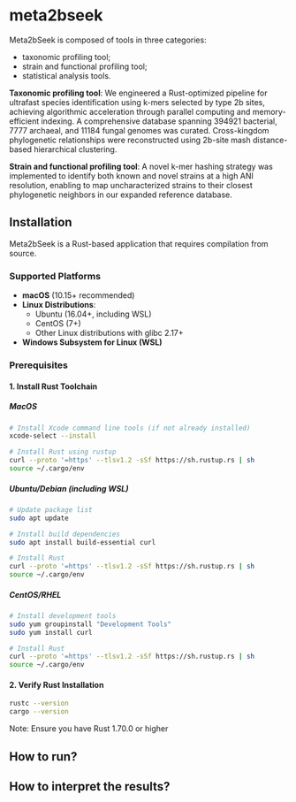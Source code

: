 # meta2bseek

Meta2bSeek is composed of tools in three categories: 
* taxonomic profiling tool; 
* strain and functional profiling tool; 
* statistical analysis tools. 

**Taxonomic profiling tool**: We engineered a Rust-optimized pipeline for ultrafast species identification using k-mers selected by type 2b sites, achieving algorithmic acceleration through parallel computing and memory-efficient indexing. A comprehensive database spanning 394921 bacterial, 7777 archaeal, and 11184 fungal genomes was curated. Cross-kingdom phylogenetic relationships were reconstructed using 2b-site mash distance-based hierarchical clustering. 

**Strain and functional profiling tool**: A novel k-mer hashing strategy was implemented to identify both known and novel strains at a high ANI resolution, enabling to map uncharacterized strains to their closest phylogenetic neighbors in our expanded reference database.

## Installation

Meta2bSeek is a Rust-based application that requires compilation from source.

### Supported Platforms

- **macOS** (10.15+ recommended)
- **Linux Distributions**:
  - Ubuntu (16.04+, including WSL)
  - CentOS (7+)
  - Other Linux distributions with glibc 2.17+
- **Windows Subsystem for Linux (WSL)**

### Prerequisites

#### 1. Install Rust Toolchain

##### MacOS
```bash
# Install Xcode command line tools (if not already installed)
xcode-select --install

# Install Rust using rustup
curl --proto '=https' --tlsv1.2 -sSf https://sh.rustup.rs | sh
source ~/.cargo/env
```

##### Ubuntu/Debian (including WSL)
```bash
# Update package list
sudo apt update

# Install build dependencies
sudo apt install build-essential curl

# Install Rust
curl --proto '=https' --tlsv1.2 -sSf https://sh.rustup.rs | sh
source ~/.cargo/env
```

##### CentOS/RHEL
```bash
# Install development tools
sudo yum groupinstall "Development Tools"
sudo yum install curl

# Install Rust
curl --proto '=https' --tlsv1.2 -sSf https://sh.rustup.rs | sh
source ~/.cargo/env
```

#### 2. Verify Rust Installation
```bash
rustc --version
cargo --version
```
Note: Ensure you have Rust 1.70.0 or higher

## How to run?

## How to interpret the results?
